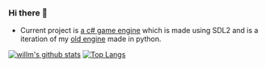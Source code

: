 ### Hi there 👋

- Current project is <a href="https://github.com/willmexe/Game-Engine-CS/">a c# game engine</a> which is made using SDL2 and is a iteration of my <a href="https://github.com/willmexe/Game-Engine-CS/">old engine</a> made in python.

[![willm's github stats](https://github-readme-stats.vercel.app/api?username=willmexe&show_icons=true&theme=tokyonight)](https://github.com/anuraghazra/github-readme-stats)
[![Top Langs](https://github-readme-stats.vercel.app/api/top-langs/?username=willmexe&layout=compact&show_icons=true&theme=dracula)](https://github.com/anuraghazra/github-readme-stats)
